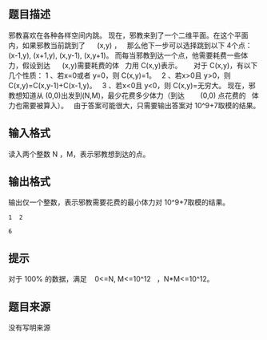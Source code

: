 


## 题目描述
邪教喜欢在各种各样空间内跳。
现在，邪教来到了一个二维平面。在这个平面内，如果邪教当前跳到了      (x,y) ，
 
那么他下一步可以选择跳到以下 4个点： (x-1,y), (x+1,y), (x,y-1), (x,y+1)。
而每当邪教到达一个点，他需要耗费一些体力，假设到达      (x,y)需要耗费的体
 
力用 C(x,y)表示。    
 
对于 C(x,y)，有以下几个性质：
1 、若x=0或者 y=0，则 C(x,y)=1。
 
2 、若x>0且 y>0，则 C(x,y)=C(x,y-1)+C(x-1,y)。
 
3 、若x<0且 y<0，则 C(x,y)=无穷大。
现在，邪教想知道从 (0,0)出发到(N,M)，最少花费多少体力（到达        (0,0) 点花费的
 
体力也需要被算入）。   
由于答案可能很大，只需要输出答案对 10^9+7取模的结果。
## 输入格式
读入两个整数 N ，M，表示邪教想到达的点。 
## 输出格式
输出仅一个整数，表示邪教需要花费的最小体力对 10^9+7取模的结果。     

```input1
1  2

```

```output1
6 
```

## 提示
对于 100% 的数据，满足    0<=N, M<=10^12   ，N*M<=10^12。
## 题目来源
没有写明来源


